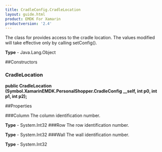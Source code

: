 ```yaml
---
title: CradleConfig.CradleLocation
layout: guide.html 
product: EMDK For Xamarin 
productversion: '2.4' 
---
```

The class for provides access to the cradle location. The values modified will take effective only by calling setConfig().

**Type** - Java.Lang.Object

##Constructors
### CradleLocation 
**public CradleLocation (Symbol.XamarinEMDK.PersonalShopper.CradleConfig __self, int p0, int p1, int p2);**

##Properties

###Column
The column identification number.

**Type** - System.Int32
###Row
The row identification number.

**Type** - System.Int32
###Wall
The wall identification number.

**Type** - System.Int32


